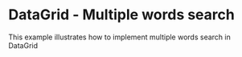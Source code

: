 # DataGrid - Multiple words search


This example illustrates how to implement multiple words search in DataGrid